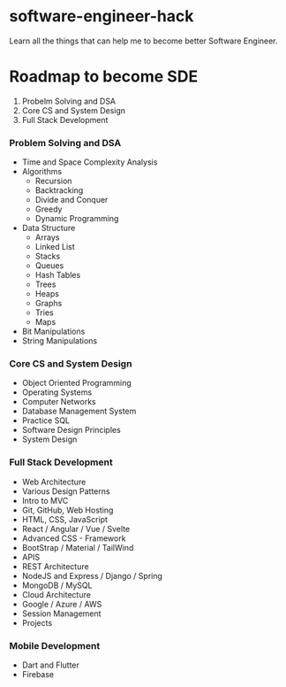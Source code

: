 # software-engineer-hack
Learn all the things that can help me to become better Software Engineer.

# Roadmap to become SDE
1. Probelm Solving and DSA
2. Core CS and System Design
3. Full Stack Development

### Problem Solving and DSA
- Time and Space Complexity Analysis 
- Algorithms
  - Recursion
  - Backtracking
  - Divide and Conquer 
  - Greedy
  - Dynamic Programming
- Data Structure
  - Arrays
  - Linked List
  - Stacks
  - Queues
  - Hash Tables
  - Trees
  - Heaps
  - Graphs
  - Tries
  - Maps
- Bit Manipulations
- String Manipulations

### Core CS and System Design
- Object Oriented Programming
- Operating Systems
- Computer Networks
- Database Management System
- Practice SQL
- Software Design Principles 
- System Design

### Full Stack Development
- Web Architecture
- Various Design Patterns
- Intro to MVC
- Git, GitHub, Web Hosting
- HTML, CSS, JavaScript
- React / Angular / Vue / Svelte
- Advanced CSS - Framework
- BootStrap / Material / TailWind
- APIS
- REST Architecture
- NodeJS and Express / Django / Spring
- MongoDB / MySQL
- Cloud Architecture
- Google / Azure / AWS
- Session Management
- Projects

### Mobile Development
- Dart and Flutter
- Firebase
